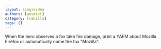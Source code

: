 ```yaml
---
layout: singleidea
authors: [aosdict]
category: [vanilla]
tags: []
---
```

When the hero observes a fox take fire damage, print a YAFM about Mozilla Firefox or automatically name the fox "Mozilla".
